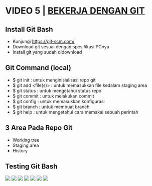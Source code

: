 # VIDEO 5 | [BEKERJA DENGAN GIT](https://www.youtube.com/watch?v=e-6OkXRqWaE)

## Install Git Bash
* Kunjungi https://git-scm.com/
* Download git sesuai dengan spesifikasi PCnya 
* Install git yang sudah didownload

## Git Command (local)
* $ git init : untuk menginisialisasi repo git
* $ git add <file(s)> : untuk memasukkan file kedalam staging area
* $ git status : untuk mengetahui status repo
* $ git commit : untuk melakukan commit
* $ git config : untuk memasukkan konfigurasi 
* $ git branch : untuk membuat branch
* $ git help : untuk mengetahui cara memakai sebuah perintah

## 3 Area Pada Repo Git
* Working tree
* Staging area
* History

## Testing Git Bash
![](https://i.ibb.co/SV9FgXG/unknown.png)
![](https://media.discordapp.net/attachments/552451111722811392/941337732016386108/unknown.png)
![](https://cdn.discordapp.com/attachments/552451111722811392/941337759585558578/unknown.png)
![](https://media.discordapp.net/attachments/552451111722811392/941338122933903441/unknown.png)
![](https://media.discordapp.net/attachments/552451111722811392/941338608458166332/unknown.png)
![](https://cdn.discordapp.com/attachments/552451111722811392/941339063263313930/unknown.png)
![](https://cdn.discordapp.com/attachments/552451111722811392/941341400446939186/unknown.png)
